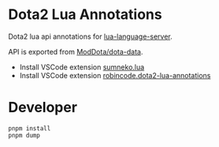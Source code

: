 # Dota2 Lua Annotations

Dota2 lua api annotations for [lua-language-server](https://github.com/LuaLS/lua-language-server).

API is exported from [ModDota/dota-data](https://github.com/ModDota/dota-data).

-   Install VSCode extension [sumneko.lua](https://marketplace.visualstudio.com/items?itemName=sumneko.lua)
-   Install VSCode extension [robincode.dota2-lua-annotations](https://marketplace.visualstudio.com/items?itemName=robincode.dota2-lua-annotations)

# Developer

```
pnpm install
pnpm dump
```
